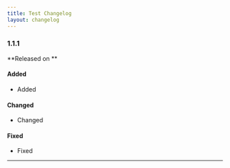 ```yaml
---
title: Test Changelog
layout: changelog
---
```


### 1.1.1
**Released on **

#### Added

* Added

#### Changed

* Changed 

#### Fixed

* Fixed
---